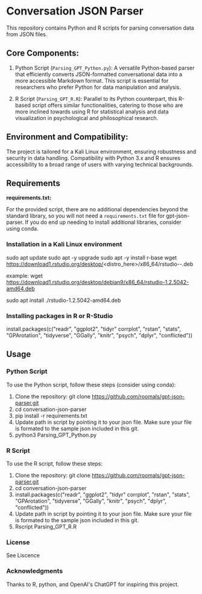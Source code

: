 # Conversation JSON Parser

This repository contains Python and R scripts for parsing conversation data from JSON files.

## Core Components:

1.  Python Script (`Parsing_GPT_Python.py`): A versatile Python-based parser that efficiently converts JSON-formatted conversational data into a more accessible Markdown format. This script is essential for researchers who prefer Python for data manipulation and analysis.

2.   R Script (`Parsing_GPT_R.R`): Parallel to its Python counterpart, this R-based script offers similar functionalities, catering to those who are more inclined towards using R for statistical analysis and data visualization in psychological and philosophical research.

## Environment and Compatibility:

The project is tailored for a Kali Linux environment, ensuring robustness and security in data handling.
Compatibility with Python 3.x and R ensures accessibility to a broad range of users with varying technical backgrounds.

## Requirements
**requirements.txt:**

For the provided script, there are no additional dependencies beyond the standard library, so you will not need a `requirements.txt` file for gpt-json-parser. If you do end up needing to install additional libraries, consider using conda.

### Installation in a Kali Linux environment
sudo apt update
sudo apt -y upgrade
sudo apt -y install r-base
wget https://download1.rstudio.org/desktop/<distro_here>/x86_64/rstudio-<version>-<arch>.deb

example: wget https://download1.rstudio.org/desktop/debian9/x86_64/rstudio-1.2.5042-amd64.deb

sudo apt install ./rstudio-1.2.5042-amd64.deb


### Installing packages in R or R-Studio

install.packages(c("readr", "ggplot2", "tidyr" corrplot", "rstan", "stats", "GPArotation", "tidyverse", "GGally", "knitr", "psych", "dplyr", "conflicted"))

## Usage

### Python Script

To use the Python script, follow these steps (consider using conda):

1. Clone the repository:
   git clone https://github.com/roomals/gpt-json-parser.git
2. cd conversation-json-parser
3. pip install -r requirements.txt
4. Update path in script by pointing it to your json file. Make sure your file is formated to the sample json included in this git.
5. python3 Parsing_GPT_Python.py

### R Script

To use the R script, follow these steps:

1. Clone the repository:
   git clone https://github.com/roomals/gpt-json-parser.git
2. cd conversation-json-parser
3. install.packages(c("readr", "ggplot2", "tidyr" corrplot", "rstan", "stats", "GPArotation", "tidyverse", "GGally", "knitr", "psych", "dplyr", "conflicted"))
4. Update path in script by pointing it to your json file. Make sure your file is formated to the sample json included in this git.
5. Rscript Parsing_GPT_R.R

### License
See Liscence

### Acknowledgments
Thanks to R, python, and OpenAI's ChatGPT for inspiring this project.